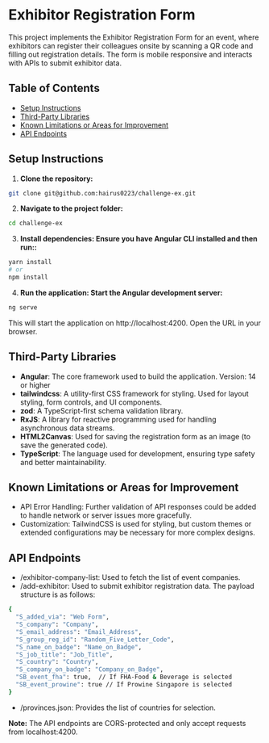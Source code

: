 # Exhibitor Registration Form

This project implements the Exhibitor Registration Form for an event, where exhibitors can register their colleagues onsite by scanning a QR code and filling out registration details. The form is mobile responsive and interacts with APIs to submit exhibitor data.

## Table of Contents

- [Setup Instructions](#setup-instructions)
- [Third-Party Libraries](#third-party-libraries)
- [Known Limitations or Areas for Improvement](#known-limitations-or-areas-for-improvement)
- [API Endpoints](#api-endpoints)

## Setup Instructions

1. **Clone the repository:**

```bash
git clone git@github.com:hairus0223/challenge-ex.git
```

2. **Navigate to the project folder:**

```bash
cd challenge-ex
```

3. **Install dependencies: Ensure you have Angular CLI installed and then run::**

```bash
yarn install
# or
npm install
```

4. **Run the application: Start the Angular development server:**

```bash
ng serve
```

This will start the application on http://localhost:4200. Open the URL in your browser.

## Third-Party Libraries

- **Angular**: The core framework used to build the application.
  Version: 14 or higher
- **tailwindcss**: A utility-first CSS framework for styling. Used for layout styling, form controls, and UI components.
- **zod**: A TypeScript-first schema validation library.
- **RxJS**: A library for reactive programming used for handling asynchronous data streams.
- **HTML2Canvas**: Used for saving the registration form as an image (to save the generated code).
- **TypeScript**: The language used for development, ensuring type safety and better maintainability.

## Known Limitations or Areas for Improvement

- API Error Handling: Further validation of API responses could be added to handle network or server issues more gracefully.
- Customization: TailwindCSS is used for styling, but custom themes or extended configurations may be necessary for more complex designs.

## API Endpoints

- /exhibitor-company-list: Used to fetch the list of event companies.
- /add-exhibitor: Used to submit exhibitor registration data. The payload structure is as follows:

```bash
{
  "S_added_via": "Web Form",
  "S_company": "Company",
  "S_email_address": "Email_Address",
  "S_group_reg_id": "Random_Five_Letter_Code",
  "S_name_on_badge": "Name_on_Badge",
  "S_job_title": "Job_Title",
  "S_country": "Country",
  "S_company_on_badge": "Company_on_Badge",
  "SB_event_fha": true,  // If FHA-Food & Beverage is selected
  "SB_event_prowine": true // If Prowine Singapore is selected
}
```

- /provinces.json: Provides the list of countries for selection.

**Note:** The API endpoints are CORS-protected and only accept requests from localhost:4200.
